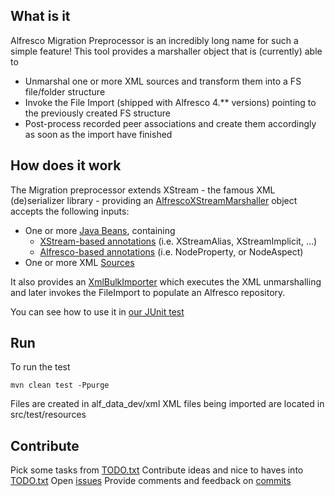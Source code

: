 What is it
---
Alfresco Migration Preprocessor is an incredibly long name for such a simple feature! This tool provides a marshaller object
that is (currently) able to
* Unmarshal one or more XML sources and transform them into a FS file/folder structure
* Invoke the File Import (shipped with Alfresco 4.** versions) pointing to the previously created FS structure
* Post-process recorded peer associations and create them accordingly as soon as the import have finished

How does it work
---
The Migration preprocessor extends XStream - the famous XML (de)serializer library - providing an [AlfrescoXStreamMarshaller](https://github.com/maoo/alfresco-migration-preprocessor/blob/master/src/main/java/org/alfresco/repo/bulkimport/xml/AlfrescoXStreamMarshaller.java) object accepts the following inputs:
* One or more [Java Beans](https://github.com/maoo/alfresco-migration-preprocessor/tree/master/src/main/java/org/alfresco/repo/bulkimport/beans), containing
  * [XStream-based annotations](http://xstream.codehaus.org/annotations-tutorial.html) (i.e. XStreamAlias, XStreamImplicit, ...)
  * [Alfresco-based annotations](https://github.com/maoo/alfresco-migration-preprocessor/tree/master/src/main/java/org/alfresco/repo/bulkimport/annotations) (i.e. NodeProperty, or NodeAspect)
* One or more XML [Sources](http://docs.oracle.com/javase/7/docs/api/javax/xml/transform/Source.html)

It also provides an [XmlBulkImporter](https://github.com/maoo/alfresco-migration-preprocessor/blob/master/src/main/java/org/alfresco/repo/bulkimport/xml/XmlBulkImporter.java) which executes the XML unmarshalling and later invokes the FileImport to populate an Alfresco repository.

You can see how to use it in [our JUnit test](https://github.com/maoo/alfresco-migration-preprocessor/blob/master/src/test/java/org/alfresco/repo/bulkimport/ImportableFileTest.java)

Run
---
To run the test
```
mvn clean test -Ppurge
```
Files are created in alf_data_dev/xml
XML files being imported are located in src/test/resources

Contribute
---
Pick some tasks from [TODO.txt](https://github.com/maoo/alfresco-migration-preprocessor/blob/master/TODO.txt)
Contribute ideas and nice to haves into [TODO.txt](https://github.com/maoo/alfresco-migration-preprocessor/blob/master/TODO.txt)
Open [issues](https://github.com/maoo/alfresco-migration-preprocessor/issues)
Provide comments and feedback on [commits](https://github.com/maoo/alfresco-migration-preprocessor/commits/master)